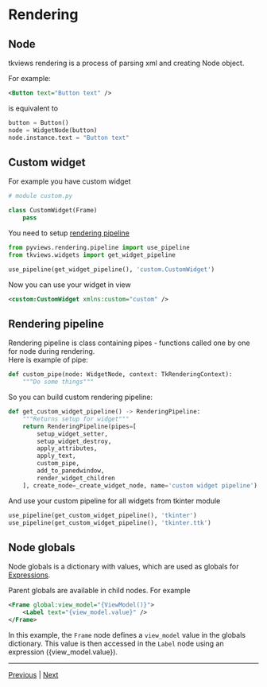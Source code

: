 # Rendering

## Node

tkviews rendering is a process of parsing xml and creating Node object.

For example:
```xml
<Button text="Button text" />
```
is equivalent to
```python
button = Button()
node = WidgetNode(button)
node.instance.text = "Button text"
```

## Custom widget

For example you have custom widget
```python
# module custom.py

class CustomWidget(Frame)
    pass
```

You need to setup [rendering pipeline](#Rendering-pipeline)
```python
from pyviews.rendering.pipeline import use_pipeline
from tkviews.widgets import get_widget_pipeline

use_pipeline(get_widget_pipeline(), 'custom.CustomWidget')
```

Now you can use your widget in view
```xml
<custom:CustomWidget xmlns:custom="custom" />
```

## Rendering pipeline

Rendering pipeline is class containing pipes - functions called one by one for node during rendering.  
Here is example of pipe:
```python
def custom_pipe(node: WidgetNode, context: TkRenderingContext):
    """Do some things"""
```

So you can build custom rendering pipeline:
```python
def get_custom_widget_pipeline() -> RenderingPipeline:
    """Returns setup for widget"""
    return RenderingPipeline(pipes=[
        setup_widget_setter,
        setup_widget_destroy,
        apply_attributes,
        apply_text,
        custom_pipe,
        add_to_panedwindow,
        render_widget_children
    ], create_node=_create_widget_node, name='custom widget pipeline')
```

And use your custom pipeline for all widgets from tkinter module
```python
use_pipeline(get_custom_widget_pipeline(), 'tkinter')
use_pipeline(get_custom_widget_pipeline(), 'tkinter.ttk')
```

## Node globals

Node globals is a dictionary with values, which are used as globals for [Expressions](Expressions.md).

Parent globals are available in child nodes. For example

```xml
<Frame global:view_model="{ViewModel()}">
    <Label text="{view_model.value}" />
</Frame>
```

In this example, the `Frame` node defines a `view_model` value in the globals dictionary.
This value is then accessed in the `Label` node using an expression ({view_model.value}).

___
[Previous](Overview.md "Overview") | [Next](Setters.md "Setters")

